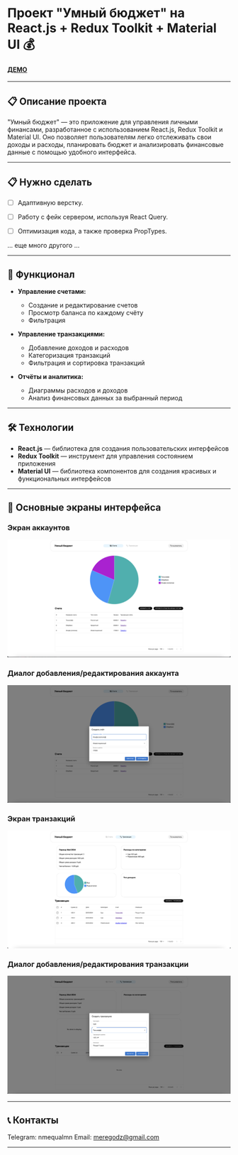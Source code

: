 # Проект "Умный бюджет" на React.js + Redux Toolkit + Material UI 💰

#### [ДЕМО](https://664e8462ab580a6410858848--beamish-platypus-aa3b87.netlify.app/)

---

## 📋 Описание проекта

"Умный бюджет" — это приложение для управления личными финансами, разработанное с использованием React.js, Redux Toolkit и Material UI. Оно позволяет пользователям легко отслеживать свои доходы и расходы, планировать бюджет и анализировать финансовые данные с помощью удобного интерфейса.

---

## 📋 Нужно сделать

- [ ] Адаптивную верстку.

- [ ] Работу с фейк сервером, используя React Query.

- [ ] Оптимизация кода, а также проверка PropTypes.

... еще много другого ...

---
<!-- 
## 📦 Установка

Для запуска проекта на вашем компьютере выполните следующие шаги:

1. **Клонируйте репозиторий:**

```bash
git clone https://github.com/username/smart-budget.git
```

2. **Перейдите в директорию проекта:**

```bash
cd smart-budget
```

3. **Установите зависимости:**

```bash
npm install
```

4. **Запустите приложение:**

```bash
npm start
```

Приложение будет доступно по адресу `http://localhost:3000`.

--- -->

## 🚀 Функционал

- **Управление счетами:**
  - Создание и редактирование счетов
  - Просмотр баланса по каждому счёту
  - Фильтрация

- **Управление транзакциями:**
  - Добавление доходов и расходов
  - Категоризация транзакций
  - Фильтрация и сортировка транзакций

- **Отчёты и аналитика:**
  - Диаграммы расходов и доходов
  - Анализ финансовых данных за выбранный период

---

## 🛠️ Технологии

- **React.js** — библиотека для создания пользовательских интерфейсов
- **Redux Toolkit** — инструмент для управления состоянием приложения
- **Material UI** — библиотека компонентов для создания красивых и функциональных интерфейсов

---

## 📸 Основные экраны интерфейса

### Экран аккаунтов

<img src="./images/main_acc.png" alt="Экран аккаунтов">

### Диалог добавления/редактирования аккаунта

<img src="./images/dialog_acc.png" alt="Диалог добавления/редактирования аккаунта">

### Экран транзакций

<img src="./images/main_trans.png" alt="Экран транзакций">

### Диалог добавления/редактирования транзакции

<img src="./images/dialog_trans.png" alt="Диалог добавления/редактирования транзакции">

---


## 📞 Контакты

Telegram: nmequalmn
Email: meregodz@gmail.com

---
